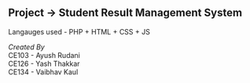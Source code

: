 <h2><b>Project -></b> Student Result Management System</h2>

Langauges used - PHP + HTML + CSS + JS

<em>Created By</em>
<br>
CE103 - Ayush Rudani<br> 
CE126 - Yash Thakkar<br>
CE134 - Vaibhav Kaul<br>
